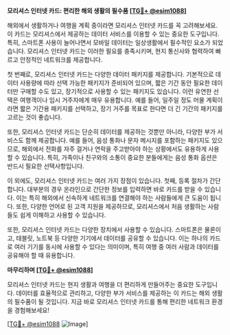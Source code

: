 **모리셔스 인터넷 카드: 편리한 해외 생활의 필수품 [[TG💪+ @esim1088](https://t.me/s/esim1088)]**

해외에서 생활하거나 여행을 계획 중이라면 모리셔스 인터넷 카드를 꼭 고려해보세요. 이 카드는 모리셔스에서 제공하는 데이터 서비스를 이용할 수 있는 중요한 도구입니다. 특히, 스마트폰 사용이 늘어나면서 모바일 데이터는 일상생활에서 필수적인 요소가 되었습니다. 모리셔스 인터넷 카드는 이러한 필요를 충족시키며, 현지 통신사와 협력하여 빠르고 안정적인 네트워크를 제공합니다.

첫 번째로, 모리셔스 인터넷 카드는 다양한 데이터 패키지를 제공합니다. 기본적으로 데이터 사용량에 따라 선택 가능한 패키지가 준비되어 있으며, 짧은 기간 동안 필요한 데이터만 구매할 수도 있고, 장기적으로 사용할 수 있는 패키지도 있습니다. 이런 유연한 선택은 여행객이나 임시 거주자에게 매우 유용합니다. 예를 들어, 일주일 정도 머물 계획이라면 짧은 기간용 패키지를 선택하고, 장기 거주를 목표로 한다면 더 긴 기간의 패키지를 고르는 것이 좋습니다.

또한, 모리셔스 인터넷 카드는 단순히 데이터를 제공하는 것뿐만 아니라, 다양한 부가 서비스도 함께 제공합니다. 예를 들어, 음성 통화나 문자 메시지를 포함하는 패키지도 있으므로, 해외에서 전화를 자주 걸거나 연락을 주고받아야 하는 상황에서도 유용하게 사용할 수 있습니다. 특히, 가족이나 친구와의 소통이 중요한 분들에게는 음성 통화 옵션은 반드시 필요한 선택사항입니다.

이 외에도, 모리셔스 인터넷 카드는 여러 가지 장점이 있습니다. 첫째, 등록 절차가 간단합니다. 대부분의 경우 온라인으로 간단한 정보를 입력하면 바로 카드를 받을 수 있습니다. 이는 특히 해외에서 신속하게 네트워크를 연결해야 하는 사람들에게 큰 도움이 됩니다. 또한, 다양한 언어로 된 고객 지원을 제공하므로, 모리셔스에서 처음 생활하는 사람들도 쉽게 이해하고 사용할 수 있습니다.

또한, 모리셔스 인터넷 카드는 다양한 장치에서 사용할 수 있습니다. 스마트폰은 물론이고, 태블릿, 노트북 등 다양한 기기에서 데이터를 공유할 수 있습니다. 이는 하나의 카드로 여러 기기를 동시에 사용할 수 있다는 의미이며, 특히 여행 중 여러 사람과 데이터를 공유해야 할 때 유용합니다.

**마무리하며 [[TG💪+ @esim1088](https://t.me/s/esim1088)]**

모리셔스 인터넷 카드는 현지 생활과 여행을 더 편리하게 만들어주는 중요한 도구입니다. 데이터를 효율적으로 관리하고, 다양한 부가 서비스를 제공하는 이 카드는 해외 생활의 필수품이 될 것입니다. 지금 바로 모리셔스 인터넷 카드를 통해 편리한 네트워크 환경을 경험해보세요! 

[[TG💪+ @esim1088](https://t.me/s/esim1088) ![Image](https://i.postimg.cc/Y0z9fWf4/image.png)]